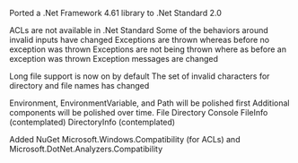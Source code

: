 Ported a .Net Framework 4.61 library to .Net Standard 2.0

ACLs are not available in .Net Standard
Some of the behaviors around invalid inputs have changed
   Exceptions are thrown whereas before no exception was thrown
   Exceptions are not being thrown where as before an exception was thrown
   Exception messages are changed
   
Long file support is now on by default
The set of invalid characters for directory and file names has changed

Environment, EnvironmentVariable, and Path will be polished first
Additional components will be polished over time.
   File
   Directory
   Console
   FileInfo (contemplated)
   DirectoryInfo (contemplated)

Added NuGet Microsoft.Windows.Compatibility (for ACLs) and Microsoft.DotNet.Analyzers.Compatibility

